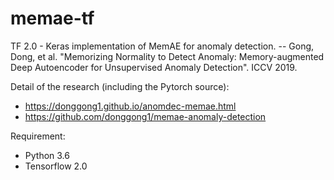 # memae-tf
TF 2.0 - Keras implementation of MemAE for anomaly detection. -- Gong, Dong, et al. "Memorizing Normality to Detect Anomaly: Memory-augmented Deep Autoencoder for Unsupervised Anomaly Detection". ICCV 2019. 

Detail of the research (including the Pytorch source):
  - https://donggong1.github.io/anomdec-memae.html
  - https://github.com/donggong1/memae-anomaly-detection

Requirement:
  - Python 3.6
  - Tensorflow 2.0
